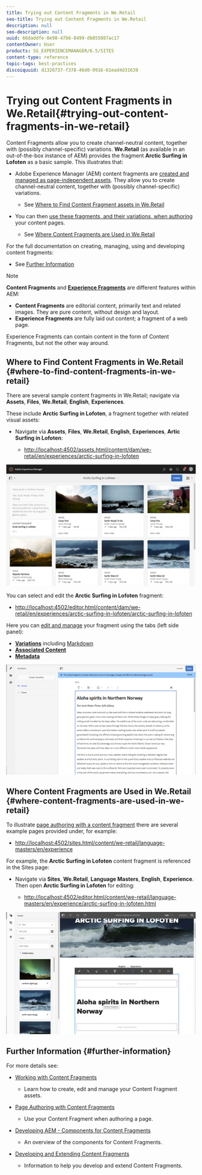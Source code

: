 ```yaml
---
title: Trying out Content Fragments in We.Retail
seo-title: Trying out Content Fragments in We.Retail
description: null
seo-description: null
uuid: 66daddfe-8e98-47b6-8499-db055887ac17
contentOwner: User
products: SG_EXPERIENCEMANAGER/6.5/SITES
content-type: reference
topic-tags: best-practices
discoiquuid: d1326737-f378-46d0-9916-61ead4d31639
---
```


# Trying out Content Fragments in We.Retail{#trying-out-content-fragments-in-we-retail}

Content Fragments allow you to create channel-neutral content, together with (possibly channel-specific) variations. **We.Retail** (as available in an out-of-the-box instance of AEM) provides the fragment **Arctic Surfing in Lofoten** as a basic sample. This illustrates that:

* Adobe Experience Manager (AEM) content fragments are [created and managed as page-independent assets](/help/assets/content-fragments/content-fragments.md). They allow you to create channel-neutral content, together with (possibly channel-specific) variations.

    * See [Where to Find Content Fragment assets in We.Retail](#where-to-find-content-fragments-in-we-retail)

* You can then [use these fragments, and their variations, when authoring](/help/sites-authoring/content-fragments.md) your content pages.

    * See [Where Content Fragments are Used in We.Retail](#where-content-fragments-are-used-in-we-retail)

For the full documentation on creating, managing, using and developing content fragments:

* See [Further Information](#further-information)

>[!NOTE]
>
>**Content Fragments** and **[Experience Fragments](/help/sites-authoring/experience-fragments.md)** are different features within AEM:
>
>* **Content Fragments** are editorial content, primarily text and related images. They are pure content, without design and layout.
>* **Experience Fragments** are fully laid out content; a fragment of a web page.
>
>Experience Fragments can contain content in the form of Content Fragments, but not the other way around.

## Where to Find Content Fragments in We.Retail {#where-to-find-content-fragments-in-we-retail}

There are several sample content fragments in We.Retail; navigate via **Assets**, **Files**, **We.Retail**, **English**, **Experiences**.

These include **Arctic Surfing in Lofoten**, a fragment together with related visual assets:

* Navigate via **Assets**, **Files**, **We.Retail**, **English**, **Experiences**, **Artic Surfing in Lofoten**:

    * [http://localhost:4502/assets.html/content/dam/we-retail/en/experiences/arctic-surfing-in-lofoten](http://localhost:4502/assets.html/content/dam/we-retail/en/experiences/arctic-surfing-in-lofoten)

![cf-44](assets/cf-44.png)

You can select and edit the **Arctic Surfing in Lofoten** fragment:

* [http://localhost:4502/editor.html/content/dam/we-retail/en/experiences/arctic-surfing-in-lofoten/arctic-surfing-in-lofoten](http://localhost:4502/editor.html/content/dam/we-retail/en/experiences/arctic-surfing-in-lofoten/arctic-surfing-in-lofoten)

Here you can [edit and manage](/help/assets/content-fragments/content-fragments.md) your fragment using the tabs (left side panel):

<!--![](do-not-localize/cf-45-aa.png) ![](do-not-localize/cf-45-a.png) ASSET does not exist-->

* **[Variations](/help/assets/content-fragments/content-fragments-variations.md)** including [Markdown](/help/assets/content-fragments/content-fragments-markdown.md)
* **[Associated Content](/help/assets/content-fragments/content-fragments-assoc-content.md)**
* **[Metadata](/help/assets/content-fragments/content-fragments-metadata.md)**

![cf-46](assets/cf-46.png)

## Where Content Fragments are Used in We.Retail {#where-content-fragments-are-used-in-we-retail}

To illustrate [page authoring with a content fragment](/help/sites-authoring/content-fragments.md) there are several example pages provided under, for example:

* [http://localhost:4502/sites.html/content/we-retail/language-masters/en/experience](http://localhost:4502/sites.html/content/we-retail/language-masters/en/experience)

For example, the **Arctic Surfing in Lofoten** content fragment is referenced in the Sites page:

* Navigate via **Sites**, **We.Retail**, **Language Masters**, **English**, **Experience**. Then open **Arctic Surfing in Lofoten** for editing:

    * [http://localhost:4502/editor.html/content/we-retail/language-masters/en/experience/arctic-surfing-in-lofoten.html](http://localhost:4502/editor.html/content/we-retail/language-masters/en/experience/arctic-surfing-in-lofoten.html)

![cf-53](assets/cf-53.png)

## Further Information {#further-information}

For more details see:

* [Working with Content Fragments](/help/assets/content-fragments/content-fragments.md)

    * Learn how to create, edit and manage your Content Fragment assets.

* [Page Authoring with Content Fragments](/help/sites-authoring/content-fragments.md)

    * Use your Content Fragment when authoring a page.

* [Developing AEM - Components for Content Fragments](/help/sites-developing/components-content-fragments.md)

    * An overview of the components for Content Fragments.

* [Developing and Extending Content Fragments](/help/sites-developing/customizing-content-fragments.md)

    * Information to help you develop and extend Content Fragments.

